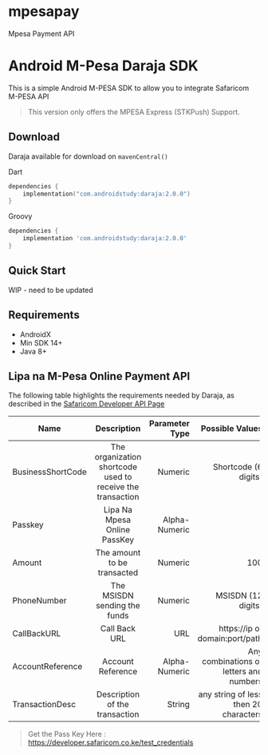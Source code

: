 # mpesapay
 Mpesa Payment API


# Android M-Pesa Daraja SDK

This is a simple Android M-PESA SDK to allow you to integrate Safaricom M-PESA API 
> This version only offers the MPESA Express (STKPush) Support.

## Download

Daraja available for download on `mavenCentral()`

Dart

```kotlin
dependencies {
    implementation("com.androidstudy:daraja:2.0.0")
}
```

Groovy

```groovy
dependencies {
    implementation 'com.androidstudy:daraja:2.0.0'
}
```

## Quick Start

WIP - need to be updated


## Requirements

* AndroidX
* Min SDK 14+
* Java 8+

## Lipa na M-Pesa Online Payment API

The following table highlights the requirements needed by Daraja, as described in the [Safaricom Developer API Page](https://developer.safaricom.co.ke/lipa-na-m-pesa-online/apis/post/stkpush/v1/processrequest)

| Name                  | Description           | Parameter Type    | Possible Values |
| -------------         |:--------------------: | ----------------: | ---------------:|
| BusinessShortCode     | The organization shortcode used to receive the transaction        | Numeric             | Shortcode (6 digits)           |
| Passkey     | Lipa Na Mpesa Online PassKey       | Alpha-Numeric              |           | 
| Amount     | The amount to be transacted      | Numeric             | 100           |
| PhoneNumber     | The MSISDN sending the funds        | Numeric             | MSISDN (12 digits)          |
| CallBackURL     | Call Back URL        | URL             | https://ip or domain:port/path           |
| AccountReference     | Account Reference        | Alpha-Numeric	             | Any combinations of letters and numbers |
| TransactionDesc     | Description of the transaction        | String             | any string of less then 20 characters          |

> Get the Pass Key Here : https://developer.safaricom.co.ke/test_credentials
